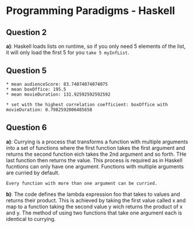 # Programming Paradigms - Haskell

## Question 2

**a)**: Haskell loads lists on runtime, so if you only need 5 elements of the list, it will only load the first 5 for you `take 5 myInfList`.

## Question 5

    * mean audienceScore: 83.74074074074075
    * mean boxOffice: 195.5
    * mean movieDuration: 131.92592592592592

    * set with the highest correlation coefficient: boxOffice with movieDuration: 0.7982592006485658

## Question 6

**a)**:
    Currying is a process that transforms a function with multiple arguments into a set of functions where the first function takes the first argument and returns the second function eich takes the 2nd argument and so forth. THe last function then returns the value. This process is required as in Haskell fucntions can only have one argument. Functions with multiple arguments are curried by default.

    Every function with more than one argument can be curried.

**b)**:
    The code defines the lambda expression foo that takes to values and returns their product. This is achieved by taking the first value called x and map to a function taking the second value y wich returns the product of x and y. The method of using two functions that take one argument each is identical to currying.

